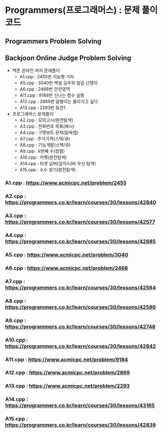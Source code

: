 # Programmers(프로그래머스) : 문제 풀이 코드 
## Programmers Problem Solving
## Backjoon Online Judge Problem Solving
* 백준 온라인 저지 문제풀이
  * A1.cpp : 2455번 지능형 기차
  * A5.cpp : 3040번 백설 공주와 일곱 난쟁이
  * A6.cpp : 2468번 안전영역
  * A11.cpp : 9184번 신나는 함수 실행
  * A12.cpp : 2869번 달팽이는 올라가고 싶다
  * A13.cpp : 2293번 동전1
* 프로그래머스 문제풀이
  * A2.cpp : 모의고사(완전탐색)
  * A3.cpp : 전화번호 목록(해시)
  * A4.cpp : 구명보트 문제(탐욕법)
  * A7.cpp : 주식가격(스택/큐)
  * A8.cpp : 기능개발(스택/큐)
  * A9.cpp : k번째 수(정렬)
  * A10.cpp : 카펫(완전탐색)
  * A14.cpp : 타겟 넘버(깊이/너비 우선 탐색)
  * A15.cpp : 소수 찾기(완전탐색)
### A1.cpp : https://www.acmicpc.net/problem/2455
### A2.cpp : https://programmers.co.kr/learn/courses/30/lessons/42840
### A3.cpp : https://programmers.co.kr/learn/courses/30/lessons/42577
### A4.cpp : https://programmers.co.kr/learn/courses/30/lessons/42885
### A5.cpp : https://www.acmicpc.net/problem/3040
### A6.cpp : https://www.acmicpc.net/problem/2468
### A7.cpp : https://programmers.co.kr/learn/courses/30/lessons/42584
### A8.cpp : https://programmers.co.kr/learn/courses/30/lessons/42586
### A9.cpp : https://programmers.co.kr/learn/courses/30/lessons/42748
### A10.cpp : https://programmers.co.kr/learn/courses/30/lessons/42842
### A11.cpp : https://www.acmicpc.net/problem/9184
### A12.cpp : https://www.acmicpc.net/problem/2869
### A13.cpp : https://www.acmicpc.net/problem/2293
### A14.cpp : https://programmers.co.kr/learn/courses/30/lessons/43165
### A15.cpp : https://programmers.co.kr/learn/courses/30/lessons/42839








